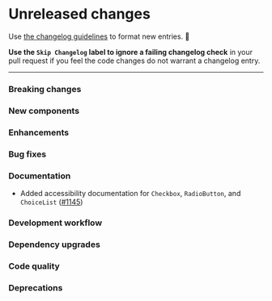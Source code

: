 # Unreleased changes

Use [the changelog guidelines](https://git.io/polaris-changelog-guidelines) to format new entries. 💜

**Use the `Skip Changelog` label to ignore a failing changelog check** in your pull request if you feel the code changes do not warrant a changelog entry.

---

### Breaking changes

### New components

### Enhancements

### Bug fixes

### Documentation

- Added accessibility documentation for `Checkbox`, `RadioButton`, and `ChoiceList` ([#1145](https://github.com/Shopify/polaris-react/pull/1145))

### Development workflow

### Dependency upgrades

### Code quality

### Deprecations

